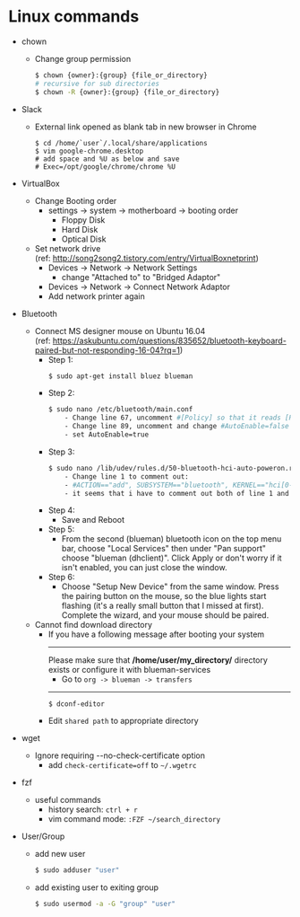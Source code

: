 # Linux commands
* chown
    - Change group permission
        ``` bash
        $ chown {owner}:{group} {file_or_directory}
        # recursive for sub directories
        $ chown -R {owner}:{group} {file_or_directory}
        ```


* Slack
    - External link opened as blank tab in new browser in Chrome
        ```
        $ cd /home/`user`/.local/share/applications
        $ vim google-chrome.desktop
        # add space and %U as below and save
        # Exec=/opt/google/chrome/chrome %U
        ```

* VirtualBox
    - Change Booting order
        - settings -> system -> motherboard -> booting order
            - Floppy Disk
            - Hard Disk
            - Optical Disk
    - Set network drive  
    (ref: http://song2song2.tistory.com/entry/VirtualBoxnetprint)
        - Devices -> Network -> Network Settings
            - change "Attached to" to "Bridged Adaptor"
        - Devices -> Network -> Connect Network Adaptor
        - Add network printer again

* Bluetooth
    - Connect MS designer mouse on Ubuntu 16.04  
    (ref: https://askubuntu.com/questions/835652/bluetooth-keyboard-paired-but-not-responding-16-04?rq=1)
        - Step 1:
            ``` bash
            $ sudo apt-get install bluez blueman
            ```
        - Step 2:
            ``` bash
            $ sudo nano /etc/bluetooth/main.conf
                - Change line 67, uncomment #[Policy] so that it reads [Policy] 
                - Change line 89, uncomment and change #AutoEnable=false so that it reads
                - set AutoEnable=true
            ```
        - Step 3:
            ``` bash
            $ sudo nano /lib/udev/rules.d/50-bluetooth-hci-auto-poweron.rules
                - Change line 1 to comment out:
                - #ACTION=="add", SUBSYSTEM=="bluetooth", KERNEL=="hci[0-9]*", RUN+="/bin/hciconfig %k up"
                - it seems that i have to comment out both of line 1 and 2
            ```
        - Step 4:
            - Save and Reboot
        - Step 5:
            - From the second (blueman) bluetooth icon on the top menu bar, choose "Local Services"
              then under "Pan support" choose "blueman (dhclient)". Click Apply or don't worry if it
              isn't enabled, you can just close the window.
        - Step 6:
            - Choose "Setup New Device" from the same window. Press the pairing button on the mouse,
              so the blue lights start flashing (it's a really small button that I missed at first).
              Complete the wizard, and your mouse should be paired.
    - Cannot find download directory
        - If you have a following message after booting your system
            ___
            Please make sure that **/home/user/my_directory/** directory exists or configure it with blueman-services
            - Go to `org -> blueman -> transfers`
            ___
            ```
            $ dconf-editor
            ```
        - Edit `shared path` to appropriate directory
        
* wget
    - Ignore requiring --no-check-certificate option
        - add `check-certificate=off` to `~/.wgetrc`

* fzf
    - useful commands
        - history search: `ctrl + r`
        - vim command mode: `:FZF ~/search_directory`

* User/Group
    - add new user
        ``` bash
        $ sudo adduser "user"
        ```        
    - add existing user to exiting group
        ``` bash
        $ sudo usermod -a -G "group" "user"
        ```

